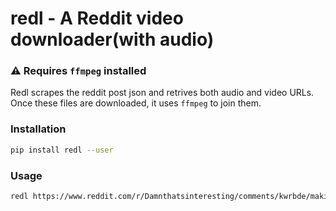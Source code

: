 # redl - A Reddit video downloader(with audio)


### ⚠️ Requires `ffmpeg` installed


Redl scrapes the reddit post json and retrives both audio and video URLs. Once these files are downloaded, it uses `ffmpeg` to join them. 

### Installation

```bash
pip install redl --user
```

### Usage

```bash
redl https://www.reddit.com/r/Damnthatsinteresting/comments/kwrbde/making_a_grapefruit_dessert/
```

